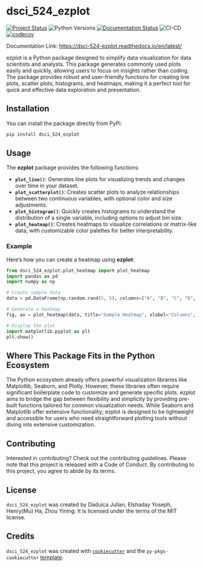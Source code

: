 # dsci_524_ezplot

[![Project Status](https://www.repostatus.org/badges/latest/active.svg)](https://www.repostatus.org/#active)
![Python Versions](https://img.shields.io/pypi/pyversions/dsci_524_ezplot)
[![Documentation Status](https://readthedocs.org/projects/dsci-524-ezplot/badge/?version=latest)](https://dsci-524-ezplot.readthedocs.io/en/latest/?badge=latest)
![CI-CD](https://github.com/UBC-MDS/dsci_524_ezplot/actions/workflows/ci-cd.yml/badge.svg)
[![codecov](https://codecov.io/github/UBC-MDS/dsci_524_ezplot/graph/badge.svg?token=bVVFkdjNRG)](https://codecov.io/github/UBC-MDS/dsci_524_ezplot)

Documentation Link: https://dsci-524-ezplot.readthedocs.io/en/latest/

ezplot is a Python package designed to simplify data visualization for data scientists and analysts. This package generates commonly used plots easily and quickly, allowing users to focus on insights rather than coding. The package provides robust and user-friendly functions for creating line plots, scatter plots, histograms, and heatmaps, making it a perfect tool for quick and effective data exploration and presentation.

## Installation

You can install the package directly from PyPi:

```bash
pip install dsci_524_ezplot
```

## Usage

The **ezplot** package provides the following functions:

- **`plot_line()`**: Generates line plots for visualizing trends and changes over time in your dataset.
- **`plot_scatterplot()`**: Creates scatter plots to analyze relationships between two continuous variables, with optional color and size adjustments.
- **`plot_histogram()`**: Quickly creates histograms to understand the distribution of a single variable, including options to adjust bin size.
- **`plot_heatmap()`**: Creates heatmaps to visualize correlations or matrix-like data, with customizable color palettes for better interpretability.

### Example

Here’s how you can create a heatmap using **ezplot**:

```python
from dsci_524_ezplot.plot_heatmap import plot_heatmap
import pandas as pd
import numpy as np

# Create sample data
data = pd.DataFrame(np.random.rand(5, 5), columns=["A", "B", "C", "D", "E"])

# Generate a heatmap
fig, ax = plot_heatmap(data, title="Sample Heatmap", xlabel="Columns", ylabel="Rows")

# Display the plot
import matplotlib.pyplot as plt
plt.show()
```

## Where This Package Fits in the Python Ecosystem

The Python ecosystem already offers powerful visualization libraries like Matplotlib, Seaborn, and Plotly. However, these libraries often require significant boilerplate code to customize and generate specific plots. ezplot aims to bridge the gap between flexibility and simplicity by providing pre-built functions tailored for common visualization needs. While Seaborn and Matplotlib offer extensive functionality; ezplot is designed to be lightweight and accessible for users who need straightforward plotting tools without diving into extensive customization.

## Contributing

Interested in contributing? Check out the contributing guidelines. Please note that this project is released with a Code of Conduct. By contributing to this project, you agree to abide by its terms.

## License

`dsci_524_ezplot` was created by Daduica Julian, Elshaday Yoseph, Henry(Mu) Ha, Zhou Yining. It is licensed under the terms of the MIT license.

## Credits

`dsci_524_ezplot` was created with [`cookiecutter`](https://cookiecutter.readthedocs.io/en/latest/) and the `py-pkgs-cookiecutter` [template](https://github.com/py-pkgs/py-pkgs-cookiecutter).
